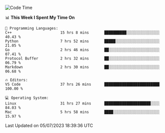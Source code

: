 
<!--START_SECTION:waka-->
![Code Time](http://img.shields.io/badge/Code%20Time-780%20hrs%207%20mins-blue)

📊 **This Week I Spent My Time On** 

```text
💬 Programming Languages: 
C++                      15 hrs 8 mins       ██████████░░░░░░░░░░░░░░░   40.43 % 
Python                   7 hrs 52 mins       █████░░░░░░░░░░░░░░░░░░░░   21.05 % 
Go                       2 hrs 46 mins       ██░░░░░░░░░░░░░░░░░░░░░░░   07.41 % 
Protocol Buffer          2 hrs 32 mins       ██░░░░░░░░░░░░░░░░░░░░░░░   06.79 % 
Markdown                 2 hrs 30 mins       ██░░░░░░░░░░░░░░░░░░░░░░░   06.68 % 

🔥 Editors: 
VS Code                  37 hrs 26 mins      █████████████████████████   100.00 % 

💻 Operating System: 
Linux                    31 hrs 27 mins      █████████████████████░░░░   84.03 % 
Mac                      5 hrs 58 mins       ████░░░░░░░░░░░░░░░░░░░░░   15.97 % 
```


 Last Updated on 05/07/2023 18:39:36 UTC
<!--END_SECTION:waka-->

